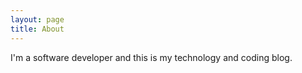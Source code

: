 ```yaml
---
layout: page
title: About
---
```


I'm a software developer and this is my technology and coding blog.